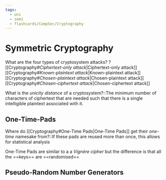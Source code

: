 ```yaml
---
tags:
  - uni
  - sem1
  - flashcards/CompSec/Cryptography
---
```

# Symmetric Cryptography

What are the four types of cryptosystem attacks?
?
[[Cryptography#*Ciphertext-only attack*|Ciphertext-only attack]]
[[Cryptography#*Known-plaintext attack*|Known-plaintext attack]]
[[Cryptography#*Chosen-plaintext attack*|Chosen-plaintext attack]]
[[Cryptography#*Chosen-ciphertext attack*|Chosen-ciphertext attack]]
<!--SR:!2023-12-18,4,190-->

What is the *unicity distance* of a cryptosystem?::The minimum number of characters of ciphertext that are needed such that there is a single intelligible plaintext associated with it.
<!--SR:!2023-12-19,4,330-->
## One-Time-Pads
Where do [[Cryptography#One-Time Pads|One-Time Pads]] get their *one-time* namesake from?::If these pads are reused more than once, this allows for statistical analysis
<!--SR:!2023-12-19,4,330-->

One-Time Pads are similar to a a *Vignère cipher* but the difference is that all the ==keys== are ==randomised==
<!--SR:!2023-12-18,4,290!2023-12-16,2,290-->

## Pseudo-Random Number Generators